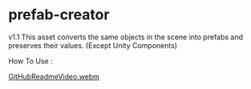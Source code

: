 # prefab-creator

v1.1
This asset converts the same objects in the scene into prefabs and preserves their values. (Except Unity Components)

How To Use :

[GitHubReadmeVideo.webm](https://user-images.githubusercontent.com/90206963/217003451-0f3b469c-2b5a-4cf8-8e3b-a70827266d7d.webm)
